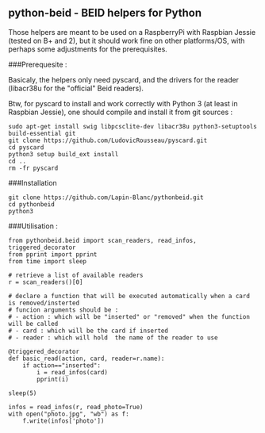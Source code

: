 ## python-beid - BEID helpers for Python

Those helpers are meant to be used on a RaspberryPi with Raspbian Jessie (tested on B+ and 2), but it should work fine on other platforms/OS, with perhaps some adjustments for the prerequisites.

###Prerequesite :

Basicaly, the helpers only need pyscard, and the drivers for the reader (libacr38u for the "official" Beid readers).

Btw, for pyscard to install and work correctly with Python 3 (at least in Raspbian Jessie), one should compile and install it from git sources :

    sudo apt-get install swig libpcsclite-dev libacr38u python3-setuptools build-essential git
    git clone https://github.com/LudovicRousseau/pyscard.git
    cd pyscard
    python3 setup build_ext install
    cd ..
    rm -fr pyscard

###Installation

    git clone https://github.com/Lapin-Blanc/pythonbeid.git
    cd pythonbeid
    python3

###Utilisation :

    from pythonbeid.beid import scan_readers, read_infos, triggered_decorator
    from pprint import pprint
    from time import sleep

    # retrieve a list of available readers
    r = scan_readers()[0]

    # declare a function that will be executed automatically when a card is removed/insterted
    # funcion arguments should be :
    # - action : which will be "inserted" or "removed" when the function will be called
    # - card : which will be the card if inserted
    # - reader : which will hold  the name of the reader to use 

    @triggered_decorator
    def basic_read(action, card, reader=r.name):
        if action=="inserted":
            i = read_infos(card)
            pprint(i)
    
    sleep(5)

    infos = read_infos(r, read_photo=True)
    with open("photo.jpg", "wb") as f:
        f.write(infos['photo'])

